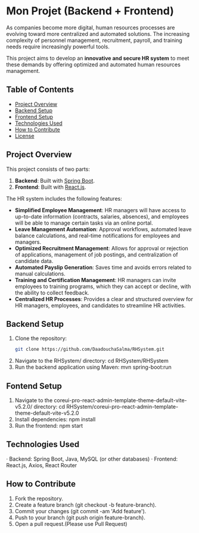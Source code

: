 # Mon Projet (Backend + Frontend)
As companies become more digital, human resources processes are evolving toward more centralized and automated solutions. The increasing complexity of personnel management, recruitment, payroll, and training needs require increasingly powerful tools.

This project aims to develop an **innovative and secure HR system** to meet these demands by offering optimized and automated human resources management.

## Table of Contents
- [Project Overview](#project-overview)
- [Backend Setup](#backend-setup)
- [Frontend Setup](#frontend-setup)
- [Technologies Used](#technologies-used)
- [How to Contribute](#how-to-contribute)
- [License](#license)

## Project Overview
This project consists of two parts:
1. **Backend**: Built with [Spring Boot](https://spring.io/projects/spring-boot).
2. **Frontend**: Built with [React.js](https://reactjs.org/).
   
The HR system includes the following features:
- **Simplified Employee Management**: HR managers will have access to up-to-date information (contracts, salaries, absences), and employees will be able to manage certain tasks via an online portal.
- **Leave Management Automation**: Approval workflows, automated leave balance calculations, and real-time notifications for employees and managers.
- **Optimized Recruitment Management**: Allows for approval or rejection of applications, management of job postings, and centralization of candidate data.
- **Automated Payslip Generation**: Saves time and avoids errors related to manual calculations.
- **Training and Certification Management**: HR managers can invite employees to training programs, which they can accept or decline, with the ability to collect feedback.
- **Centralized HR Processes**: Provides a clear and structured overview for HR managers, employees, and candidates to streamline HR activities.

## Backend Setup
1. Clone the repository:
   ```bash
   git clone https://github.com/DaadouchaSalma/RHSystem.git
2. Navigate to the RHSystem/ directory:
   cd RHSystem/RHSystem
3. Run the backend application using Maven:
   mvn spring-boot:run
## Fontend Setup
1. Navigate to the coreui-pro-react-admin-template-theme-default-vite-v5.2.0/ directory:
   cd RHSystem/coreui-pro-react-admin-template-theme-default-vite-v5.2.0
2. Install dependencies:
    npm install
3. Run the frontend:
   npm start
## Technologies Used
·  Backend: Spring Boot, Java, MySQL (or other databases)
·  Frontend: React.js, Axios, React Router
## How to Contribute
1. Fork the repository.
2. Create a feature branch (git checkout -b feature-branch).
3. Commit your changes (git commit -am 'Add feature').
4. Push to your branch (git push origin feature-branch).
5. Open a pull request.(Please use Pull Request)
